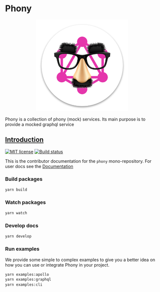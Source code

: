 # Phony

<p align="center"><img src="https://raw.githubusercontent.com/pixelass/phony/master/resources/logo.png" alt="phony logo" width="300"/></p>
Phony is a collection of phony (mock) services.  
Its main purpose is to provide a mocked graphql service

## [Introduction][introduction]

[![MIT license][license-badge]][license]
[![Build status][build-badge]][build]

This is the contributor documentation for the `phony` mono-repository.
For user docs see the [Documentation][docs]

### Build packages

```bash
yarn build
```

### Watch packages

```bash
yarn watch
```

### Develop docs

```bash
yarn develop
```

### Run examples

We provide some simple to complex examples to give you a better idea on how you
can use or integrate Phony in your project.

```bash
yarn examples:apollo
yarn examples:graphql
yarn examples:cli
```

[docs]: https://pixelass.github.io/phony/
[introduction]: https://pixelass.github.io/phony/introduction

[license-badge]: https://img.shields.io/badge/license-MIT-blue.svg?style=for-the-badge
[license]: https://raw.githubusercontent.com/pixelass/phony/master/LICENSE
[build-badge]: https://img.shields.io/travis/pixelass/phony/master.svg?style=for-the-badge&logo=travis&logoColor=white
[build]: https://travis-ci.org/pixelass/phony
